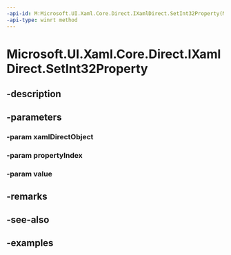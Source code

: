 ```yaml
---
-api-id: M:Microsoft.UI.Xaml.Core.Direct.IXamlDirect.SetInt32Property(Microsoft.UI.Xaml.Core.Direct.XamlDirectObject,Microsoft.UI.Xaml.Core.Direct.XamlPropertyIndex,System.Int32)
-api-type: winrt method
---
```


<!-- Method syntax.
public void IXamlDirect.SetInt32Property(XamlDirectObject xamlDirectObject, XamlPropertyIndex propertyIndex, Int32 value)
-->

# Microsoft.UI.Xaml.Core.Direct.IXamlDirect.SetInt32Property

## -description

## -parameters
### -param xamlDirectObject

### -param propertyIndex

### -param value

## -remarks

## -see-also

## -examples

